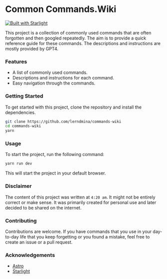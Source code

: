 # Common Commands.Wiki

[![Built with Starlight](https://astro.badg.es/v2/built-with-starlight/tiny.svg)](https://starlight.astro.build)

This project is a collection of commonly used commands that are often forgotten and then googled repeatedly. The aim is to provide a quick reference guide for these commands. The descriptions and instructions are mostly provided by GPT4.

### Features
- A list of commonly used commands.
- Descriptions and instructions for each command.
- Easy navigation through the commands.
### Getting Started
To get started with this project, clone the repository and install the dependencies.
```bash
git clone https://github.com/lerndmina/commands-wiki
cd commands-wiki
yarn
```

### Usage

To start the project, run the following command:
```bash
yarn run dev
```

This will start the project in your default browser.

### Disclaimer
The content of this project was written at `4:20 am`. It might not be entirely correct or make sense. It was primarily created for personal use and later decided to be shared on the internet.

### Contributing
Contributions are welcome. If you have commands that you use in your day-to-day life that you keep forgetting or you found a mistake, feel free to create an issue or a pull request.


### Acknowledgements
- [Astro](https://astro.build/)
- [Starlight](https://starlight.astro.build/)
